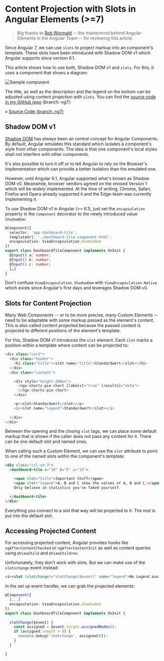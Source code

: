 # Content Projection with Slots in Angular Elements (>=7)

> Big thanks to [Rob Wormald](https://twitter.com/robwormald) -- the mastermind behind Angular Elements in the Angular Team -- for reviewing this article.

Since Angular 7, we can use ``slots`` to project markup into an component's template. These slots have been introduced with Shadow DOM v1 which Angular supports since version 6.1. 

This article shows how to use both, Shadow DOM v1 and ``slots``. For this, it uses a component that shows a diagram:

![Sample component](https://i.imgur.com/BAx3Tbe.png)

The title, as well as the description and the legend on the bottom can be adjusted using content projection with ``slots``. You can find the [source code in my GitHub repo](https://github.com/manfredsteyer/angular-elements-dashboard/tree/ng7) (branch: ng7):

» [Source Code (branch: ng7)](https://github.com/manfredsteyer/angular-elements-dashboard/tree/ng7)

## Shadow DOM v1

[Shadow DOM](https://developer.mozilla.org/en-US/docs/Web/Web_Components/Using_shadow_DOM) has always been an central concept for Angular Components. By default, Angular emulates this standard which isolates a component's style from other components. The idea is that one component's local styles shall not interfere with other components.

It's also possible to turn it off or to tell Angular to rely on the Browser's implementation which can provide a better isolation than the emulated one.

However, until Angular 6.1, Angular supported what's known as Shadow DOM v0. Meanwhile, browser vendors agreed on the revised Version 1 which will be widely implemented. At the time of writing, Chrome, Safari, Firefox and Opera already supported it and the Edge-team was currently implementing it.

To use Shadow DOM v1 in Angular (>= 6.1), just set the ``encapsulation`` property in the ``Component`` decorator to the newly introduced value ``ShadowDom``:

```typescript
@Component({
  selector: 'app-dashboard-tile',
  templateUrl: './dashboard-tile.component.html',
  encapsulation: ViewEncapsulation.ShadowDom
})
export class DashboardTileComponent implements OnInit {
  @Input() a: number;
  @Input() b: number;
  @Input() c: number;
  […]
} 
```

Don't confuse ``ViewEncapsulation.ShadowDom`` with ``ViewEncapsulation.Native`` which exists since Angular's first days and leverages Shadow DOM v0.

## Slots for Content Projection

Many Web Components -- or to be more precise, many Custom Elements -- need to be adaptable with some markup passed as the element's content. This is also called content projected because the passed content is projected to different positions of the element's template.

For this, Shadow DOM v1 introduces the ``slot`` element. Each ``slot`` marks a position within a template where content can be projected to:

```typescript
<div class="card">
  <div class="header">
    <h1 class="title"><slot name="title">Standardwert</slot></h1>
  </div>
  <div class="content">

    <div style="height:200px">
      <ngx-charts-pie-chart [labels]="true" [results]="data">
      </ngx-charts-pie-chart>
    </div>

    <p><slot>Standardwert</slot></p>
    <i><slot name="legend">Standardwert</slot></i>
    
  </div>
</div>
```

Between the opening and the closing ``slot`` tags, we can place some default markup that is shown if the caller does not pass any content for it. There can be one default slot and named ones.

When calling such a Custom Element, we can use the ``slot`` attribute to point to one of the named slots within the component's template:

```html
<div class="col-sm-3">
  <dashboard-tile a="10" b="5" c="15">

    <span slot="title">Important Stuff</span>
    <span slot="legend">A, B and C show the values of A, B and C.</span>
    Only believe in statistics you've faked yourself.

  </dashboard-tile>
</div>
```

Everything you connect to a slot that way will be projected to it. The rest is put into the default slot.

## Accessing Projected Content

For accessing projected content, Angular provides hooks like ``ngAfterContentChecked`` or ``ngAfterContentInit`` as well as content queries using ``@ViewChild`` and ``@ViewChildren``. 

Unfortunately, they don't work with slots. But we can make use of the ``slotschange`` event instead:

```html
<i><slot (slotchange)="slotChange($event)" name="legend">No Legend available.</slot></i>
```

In the set up event handler, we can grab the projected elements:

```typescript
@Component({
  [...]
  encapsulation: ViewEncapsulation.ShadowDom
})
export class DashboardTileComponent implements OnInit {
 
  slotChange($event) {
    const assigned = $event.target.assignedNodes();
    if (assigned.length > 0) {
      console.debug('shotchange', assigned[0]);
    }
  }

}
```